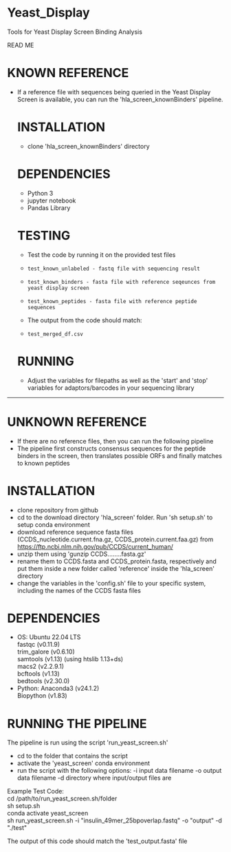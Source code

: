 # Yeast_Display
Tools for Yeast Display Screen Binding Analysis

READ ME

# KNOWN REFERENCE
- If a reference file with sequences being queried in the Yeast Display Screen is available, you can run the 'hla_screen_knownBinders' pipeline.

  # INSTALLATION
  - clone 'hla_screen_knownBinders' directory
  
  # DEPENDENCIES
  - Python 3
  - jupyter notebook
  - Pandas Library
 
  # TESTING
  - Test the code by running it on the provided test files
  - 	test_known_unlabeled - fastq file with sequencing result
  - 	test_known_binders - fasta file with reference seqeunces from yeast display screen
  - 	test_known_peptides - fasta file with reference peptide sequences
  - The output from the code should match:
  - 	test_merged_df.csv
 
  # RUNNING
  - Adjust the variables for filepaths as well as the 'start' and 'stop' variables for adaptors/barcodes in your sequencing library

_________________________________________________________________________________________________________________________________________________________________

# UNKNOWN REFERENCE
- If there are no reference files, then you can run the following pipeline
- The pipeline first constructs consensus sequences for the peptide binders in the screen, then translates possible ORFs and finally matches to known peptides

# INSTALLATION
- clone repository from github
- cd to the download directory 'hla_screen' folder. Run 'sh setup.sh' to setup conda environment
- download reference sequence fasta files (CCDS_nucleotide.current.fna.gz, CCDS_protein.current.faa.gz) from https://ftp.ncbi.nlm.nih.gov/pub/CCDS/current_human/
- 	unzip them using 'gunzip CCDS........fasta.gz'
- 	rename them to CCDS.fasta and CCDS_protein.fasta, respectively and put them inside a new folder called 'reference' inside the 'hla_screen' directory
- change the variables in the 'config.sh' file to your specific system, including the names of the CCDS fasta files

# DEPENDENCIES
- OS: Ubuntu 22.04 LTS  
	fastqc (v0.11.9)  
	trim_galore (v0.6.10)  
	samtools (v1.13) (using htslib 1.13+ds)  
	macs2 (v2.2.9.1)  
	bcftools (v1.13)  
	bedtools (v2.30.0)  
- Python: Anaconda3 (v24.1.2)  
	Biopython (v1.83)  

# RUNNING THE PIPELINE
The pipeline is run using the script 'run_yeast_screen.sh'
- cd to the folder that contains the script
- activate the 'yeast_screen' conda environment
- run the script with the following options:
	-i	input data filename
	-o	output data filename
	-d	directory where input/output files are

Example Test Code:  
cd /path/to/run_yeast_screen.sh/folder  
sh setup.sh  
conda activate yeast_screen  
sh run_yeast_screen.sh -i "insulin_49mer_25bpoverlap.fastq" -o "output" -d "./test"  
  
The output of this code should match the 'test_output.fasta' file

